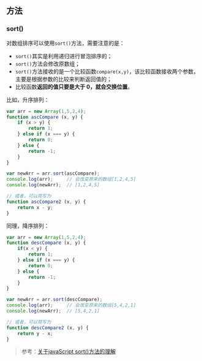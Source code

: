 ## 方法

### sort()

对数组排序可以使用`sort()`方法，需要注意的是：

* `sort()`其实是利用递归进行冒泡排序的；
* `sort()`方法会修改原数组；
* `sort()`方法接收的是一个比较函数`compare(x,y)`，该比较函数接收两个参数，主要是根据参数的比较来判断返回值的；
* 比较函数**返回的值只要是大于 0，就会交换位置**。

比如，升序排列：

```JavaScript
var arr = new Array(1,5,2,4);
function ascCompare (x, y) {
    if (x > y) {
        return 1;
    } else if (x === y) {
        return 0;
    } else {
        return -1;
    }
}

var newArr = arr.sort(ascCompare);
console.log(arr);     // 会改变原来的数组[1,2,4,5]
console.log(newArr);  // [1,2,4,5]

// 或者，可以简写为
function ascCompare2 (x, y) {
    return x - y;
}
```

同理，降序排列：

```JavaScript
var arr = new Array(1,5,2,4);
function descCompare (x, y) {
    if(x < y) {
        return 1;
    } else if (x === y) {
        return 0;
    } else {
        return -1;
    }
}

var newArr = arr.sort(descCompare);
console.log(arr);     // 会改变原来的数组[5,4,2,1]
console.log(newArr);  // [5,4,2,1]

// 或者，可以简写为
function descCompare2 (x, y) {
    return y - x;
}
```

> 参考：[关于javaScript sort()方法的理解](https://segmentfault.com/a/1190000009338122)

